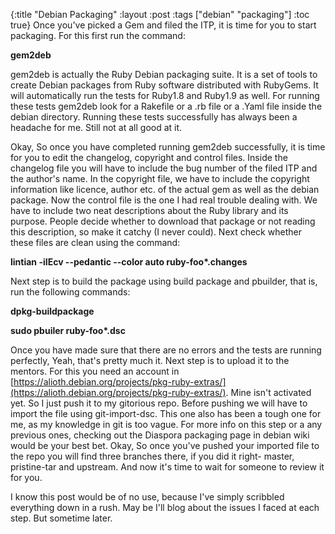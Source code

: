 {:title "Debian Packaging"
:layout :post
:tags  ["debian" "packaging"]
:toc true}
Once you've picked a Gem and filed the ITP, it is time for you to start packaging. For this first run the command:

**gem2deb <Gem name>**

gem2deb is actually the Ruby Debian packaging suite. It is a set of tools to create Debian packages from Ruby software distributed with RubyGems. It will automatically run the tests for Ruby1.8 and Ruby1.9 as well. For running these tests gem2deb look for a Rakefile or a .rb file or a .Yaml file inside the debian directory. Running these tests successfully has always been a headache for me. Still not at all good at it.

Okay, So once you have completed running gem2deb successfully, it is time for you to edit the changelog, copyright and control files. Inside the changelog file you will have to include the bug number of the filed ITP and the author's name. In the copyright file, we have to include the copyright information like licence, author etc. of the actual gem as well as the debian package. Now the control file is the one I had real trouble dealing with. We have to include two neat descriptions about the Ruby library and its purpose. People decide whether to download that package or not reading this description, so make it catchy (I never could). Next check whether these files are clean using the command:

**lintian -iIEcv --pedantic --color auto ruby-foo\*.changes**

Next step is to build the package using build package and pbuilder, that is, run the following commands:

**dpkg-buildpackage**

**sudo pbuiler ruby-foo\*.dsc**

Once you have made sure that there are no errors and the tests are running perfectly, Yeah, that's pretty much it. Next step is to upload it to the mentors. For this you need an account in [https://alioth.debian.org/projects/pkg-ruby-extras/](https://alioth.debian.org/projects/pkg-ruby-extras/). Mine isn't activated yet. So I just push it to my gitorious repo. Before pushing we will have to import the file using git-import-dsc. This one also has been a tough one for me, as my knowledge in git is too vague. For more info on this step or a  any previous ones, checking out the Diaspora packaging page in debian wiki would be your best bet. Okay, So once you've pushed your imported file to the repo you will find three branches there, if you did it right- master, pristine-tar and upstream. And now it's time to wait for someone to review it for you.

I know this post would be of no use, because I've simply scribbled everything down in a rush. May be I'll blog about the issues I faced at each step. But sometime later.

